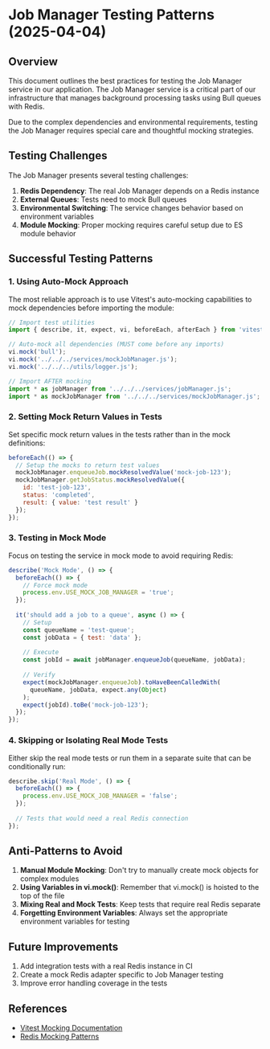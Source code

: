 # Job Manager Testing Patterns (2025-04-04)

## Overview

This document outlines the best practices for testing the Job Manager service in our application. The Job Manager service is a critical part of our infrastructure that manages background processing tasks using Bull queues with Redis.

Due to the complex dependencies and environmental requirements, testing the Job Manager requires special care and thoughtful mocking strategies.

## Testing Challenges

The Job Manager presents several testing challenges:

1. **Redis Dependency**: The real Job Manager depends on a Redis instance
2. **External Queues**: Tests need to mock Bull queues
3. **Environmental Switching**: The service changes behavior based on environment variables
4. **Module Mocking**: Proper mocking requires careful setup due to ES module behavior

## Successful Testing Patterns

### 1. Using Auto-Mock Approach

The most reliable approach is to use Vitest's auto-mocking capabilities to mock dependencies before importing the module:

```javascript
// Import test utilities
import { describe, it, expect, vi, beforeEach, afterEach } from 'vitest';

// Auto-mock all dependencies (MUST come before any imports)
vi.mock('bull');
vi.mock('../../../services/mockJobManager.js');
vi.mock('../../../utils/logger.js');

// Import AFTER mocking
import * as jobManager from '../../../services/jobManager.js';
import * as mockJobManager from '../../../services/mockJobManager.js';
```

### 2. Setting Mock Return Values in Tests

Set specific mock return values in the tests rather than in the mock definitions:

```javascript
beforeEach(() => {
  // Setup the mocks to return test values
  mockJobManager.enqueueJob.mockResolvedValue('mock-job-123');
  mockJobManager.getJobStatus.mockResolvedValue({
    id: 'test-job-123',
    status: 'completed',
    result: { value: 'test result' }
  });
});
```

### 3. Testing in Mock Mode

Focus on testing the service in mock mode to avoid requiring Redis:

```javascript
describe('Mock Mode', () => {
  beforeEach(() => {
    // Force mock mode
    process.env.USE_MOCK_JOB_MANAGER = 'true';
  });
  
  it('should add a job to a queue', async () => {
    // Setup
    const queueName = 'test-queue';
    const jobData = { test: 'data' };
    
    // Execute
    const jobId = await jobManager.enqueueJob(queueName, jobData);
    
    // Verify
    expect(mockJobManager.enqueueJob).toHaveBeenCalledWith(
      queueName, jobData, expect.any(Object)
    );
    expect(jobId).toBe('mock-job-123');
  });
});
```

### 4. Skipping or Isolating Real Mode Tests

Either skip the real mode tests or run them in a separate suite that can be conditionally run:

```javascript
describe.skip('Real Mode', () => {
  beforeEach(() => {
    process.env.USE_MOCK_JOB_MANAGER = 'false';
  });
  
  // Tests that would need a real Redis connection
});
```

## Anti-Patterns to Avoid

1. **Manual Module Mocking**: Don't try to manually create mock objects for complex modules
2. **Using Variables in vi.mock()**: Remember that vi.mock() is hoisted to the top of the file
3. **Mixing Real and Mock Tests**: Keep tests that require real Redis separate
4. **Forgetting Environment Variables**: Always set the appropriate environment variables for testing

## Future Improvements

1. Add integration tests with a real Redis instance in CI
2. Create a mock Redis adapter specific to Job Manager testing
3. Improve error handling coverage in the tests

## References

- [Vitest Mocking Documentation](https://vitest.dev/api/vi.html#vi-mock)
- [Redis Mocking Patterns](./REDIS_TESTING_PATTERNS_2025-04-02.md)